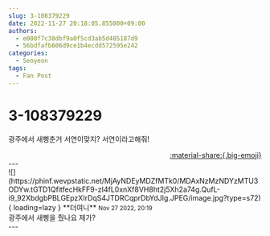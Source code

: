 ```yaml
---
slug: 3-108379229
date: 2022-11-27 20:18:05.855000+09:00
authors:
  - e008f7c38dbf9a0f5cd3ab5d485187d9
  - 56bdfafb606d9ce1b4ecdd572595e242
categories:
  - Seoyeon
tags:
  - Fan Post
---
```


# 3-108379229

<div class="post-container" markdown="1">
<div class="content-container md-sidebar__scrollwrap" markdown="1">

광주에서 새삥춘거 서연이맞지? 서연이라고해줘!

</div>
</div>

<div style="text-align: right;" markdown="1">
<a href="https://weverse.io/fromis9/fanpost/3-108379229" style="text-align: right;">:material-share:{.big-emoji}</a>
</div>
---

<div class="comments-container md-sidebar__scrollwrap" markdown="1">
<div class="comment" markdown="1">
<div class='id-container' markdown="1">
![](https://phinf.wevpstatic.net/MjAyNDEyMDZfMTk0/MDAxNzMzNDYzMTU3ODYw.tGTD1QfitfecHkFF9-zI4fL0xnXf8VH8ht2j5Xh2a74g.QufL-i9_92XbdgbPBLGEpzXIrDqS4JTDRCqprDbYdJIg.JPEG/image.jpg?type=s72){ loading=lazy }
**<span class="artist">더여니</span>** <small>Nov 27 2022, 20:19</small><br>
</div>
<div class='comment-body' markdown="1">
광주에서 새삥을 췄나요 제가?
</div>
</div>
</div>
---
